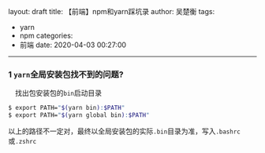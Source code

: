 layout: draft
title: 【前端】npm和yarn踩坑录
author: 吴楚衡
tags:
  - yarn
  - npm
categories:
  - 前端
date: 2020-04-03 00:27:00
---
### 1 `yarn`全局安装包找不到的问题?

&emsp;找出包安装包的`bin`启动目录

``` bash
$ export PATH="$(yarn bin):$PATH"
$ export PATH="$(yarn global bin):$PATH"
```
以上的路径不一定对，最终以全局安装包的实际`.bin`目录为准，写入`.bashrc`或`.zshrc`

<!--more-->
